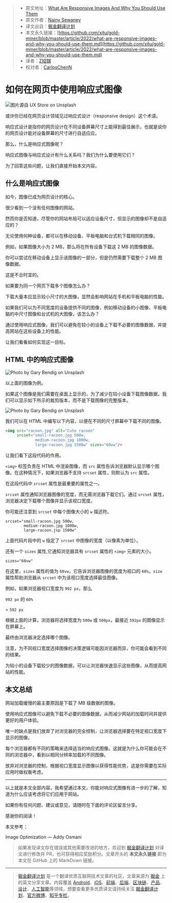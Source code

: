 > * 原文地址：[What Are Responsive Images And Why You Should Use Them](https://levelup.gitconnected.com/what-are-responsive-images-and-why-you-should-use-them-ac1042d6d1ff)
> * 原文作者：[Nainy Sewaney](https://medium.com/@nainysewaney)
> * 译文出自：[掘金翻译计划](https://github.com/xitu/gold-miner)
> * 本文永久链接：[https://github.com/xitu/gold-miner/blob/master/article/2022/what-are-responsive-images-and-why-you-should-use-them.md](https://github.com/xitu/gold-miner/blob/master/article/2022/what-are-responsive-images-and-why-you-should-use-them.md)
> * 译者：[Z招锦](https://github.com/zenblofe)
> * 校对者：[CarlosChenN](https://github.com/CarlosChenN)

# 如何在网页中使用响应式图像

![图片源自 [UX Store](https://unsplash.com/@uxstore?utm_source=medium&utm_medium=referral) on [Unsplash](https://unsplash.com?utm_source=medium&utm_medium=referral)](https://cdn-images-1.medium.com/max/15904/0*hgrV7tfWod03eJTb)

或许你已经在网页设计领域见过响应式设计（responsive design）这个术语。

响应式设计是指你的网页设计在不同设备屏幕尺寸上能得到最佳展示，也就是说你的网页设计能对设备屏幕的尺寸进行自适应应。

那么，什么是响应式图像呢？

响应式图像与响应式设计有什么关系吗？我们为什么要使用它们？

为了回答这些问题，让我们直接开始本文内容。

## 什么是响应式图像

如今，图像已成为网页设计的核心。

很少看到一个没有任何图像的网站。

然而你是否知道，尽管你的网站布局可以适应设备尺寸，但显示的图像却不是自适应的？

无论使用何种设备，都可以在移动设备、平板电脑和台式机下载相同的图像。

例如，如果图像大小为 2 MB，那么将在所有设备下载这 2 MB 的图像数据。

你可以尝试在移动设备上显示该图像的一部分，但是仍然需要下载整个 2 MB 图像数据。

这是不合时宜的。

如果要为同一个网页下载多个图像怎么办？

下载大量本应显示较小尺寸的大图像，显然会影响网站在手机和平板电脑的性能。

如果我们可以为不同宽度的设备提供不同的图像，例如移动设备的小图像、平板电脑的中尺寸图像和台式机的大图像，该怎么办？

通过使用响应式图像，我们可以避免在较小的设备上下载不必要的图像数据，并提高网站在这些设备上的性能。

让我们看看如何实现这一目标。

## HTML 中的响应式图像

![Photo by [Gary Bendig](https://unsplash.com/@kris_ricepees?utm_source=medium&utm_medium=referral) on [Unsplash](https://unsplash.com?utm_source=medium&utm_medium=referral)](https://cdn-images-1.medium.com/max/10944/0*rVwyAfwIstLALepi)

以上面的图像为例。

如果这个图像是我们需要在桌面上显示的，为了减少在较小设备下载图像数据，我们可以显示如下所示的裁剪版本，而不是下载图像的完整版本。

![Photo by [Gary Bendig](https://unsplash.com/@kris_ricepees?utm_source=medium&utm_medium=referral) on [Unsplash](https://unsplash.com?utm_source=medium&utm_medium=referral)](https://cdn-images-1.medium.com/max/2000/1*J6RbwtrbpoMW949lWH0crA.jpeg)

我们可以在 HTML 中编写以下内容，以便在不同的尺寸屏幕中下载不同的图像。

```html
<img src="racoon.jpg" alt="Cute racoon"
     srcset="small-racoon.jpg 500w,
             medium-racoon.jpg 1000w,
             large-racoon.jpg 1500w" sizes="60vw"/>
```

让我们看下这段代码的作用。

`<img>` 标签负责在 HTML 中渲染图像，而 `src` 属性告诉浏览器默认显示哪个图像。在这种情况下，如果浏览器不支持 `srcset` 属性，则默认为 `src` 属性。

在这段代码中 `srcset` 属性是最重要的属性之一。

`srcset` 属性通知浏览器图像的宽度，而无需浏览器下载它们。通过 `srcset` 属性，浏览器决定下载哪个图像并显示该视口宽度。

你可能还注意到 `srcset` 中每个图像大小的 `w` 描述符。

```
srcset="small-racoon.jpg 500w,
        medium-racoon.jpg 1000w,
        large-racoon.jsp 1500w"
```

上面代码片段中的 `w` 指定了 `srcset` 中图像的宽度（以像素为单位）。

还有一个 `sizes` 属性,它通知浏览器具有 `srcset` 属性的 `<img>` 元素的大小。

```
sizes="60vw"
```

在这里，`sizes` 属性的值为 `60vw`，它告诉浏览器图像的宽度为视口的 `60%`。`size` 属性帮助浏览器从 `srcset` 中为该视口宽度选择最佳图像。

例如，如果浏览器视口宽度为 `992 px`，那么

`992 px` 的 `60%`

= `592 px`

根据上面的计算，浏览器将选择宽度为 `500w` 或 `500px`，最接近 `592px` 的图像显示在屏幕上。

最终由浏览器决定选择哪个图像。

注意，为不同视口宽度选择图像的决策逻辑可能因浏览器而异，你可能会看到不同的结果。

为较小的设备下载较少的图像数据，可以让浏览器快速显示这些图像，从而提高网站的性能。

## 本文总结

网站加载缓慢的最主要原因是下载了 MB 级数据的图像。

使用响应式图像可以避免下载不必要的图像数据，从而减少网站的加载时间并提供更好的用户体验。

唯一的缺点是我们放弃了对浏览器的完全控制，让浏览器选择要在特定视口宽度下显示的图像。

每个浏览器都有不同的策略来选择适当的响应式图像。这就是为什么你可能会在不同的浏览器中，看到以相同分辨率加载的不同图像。

放弃对浏览器的控制，根据视口宽度显示图像以获得性能优势，这是你需要在实际应用时做权衡考虑。

---

以上就是本文全部内容，我希望通过本文，你能对响应式图像有进一步的了解，知道为什么应该考虑将它们应用于网站。

如果你有任何问题、建议或意见，请随时在下面的评论区留言分享。

感谢你的阅读！

本文参考：

Image Optimization — Addy Osmani

> 如果发现译文存在错误或其他需要改进的地方，欢迎到 [掘金翻译计划](https://github.com/xitu/gold-miner) 对译文进行修改并 PR，也可获得相应奖励积分。文章开头的 **本文永久链接** 即为本文在 GitHub 上的 MarkDown 链接。

---

> [掘金翻译计划](https://github.com/xitu/gold-miner) 是一个翻译优质互联网技术文章的社区，文章来源为 [掘金](https://juejin.im) 上的英文分享文章。内容覆盖 [Android](https://github.com/xitu/gold-miner#android)、[iOS](https://github.com/xitu/gold-miner#ios)、[前端](https://github.com/xitu/gold-miner#前端)、[后端](https://github.com/xitu/gold-miner#后端)、[区块链](https://github.com/xitu/gold-miner#区块链)、[产品](https://github.com/xitu/gold-miner#产品)、[设计](https://github.com/xitu/gold-miner#设计)、[人工智能](https://github.com/xitu/gold-miner#人工智能)等领域，想要查看更多优质译文请持续关注 [掘金翻译计划](https://github.com/xitu/gold-miner)、[官方微博](http://weibo.com/juejinfanyi)、[知乎专栏](https://zhuanlan.zhihu.com/juejinfanyi)。
